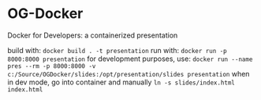 # OG-Docker
Docker for Developers: a containerized presentation

build with: `docker build . -t presentation`
run with: `docker run -p 8000:8000 presentation`
for development purposes, use: `docker run --name pres --rm -p 8000:8000 -v c:/Source/OGDocker/slides:/opt/presentation/slides presentation`
when in dev mode, go into container and manually `ln -s slides/index.html index.html`
